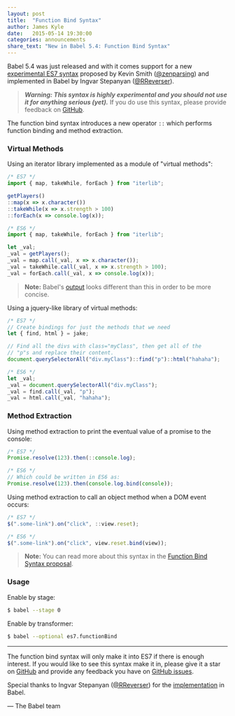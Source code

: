 ```yaml
---
layout: post
title:  "Function Bind Syntax"
author: James Kyle
date:   2015-05-14 19:30:00
categories: announcements
share_text: "New in Babel 5.4: Function Bind Syntax"
---
```


Babel 5.4 was just released and with it comes support for a new
[experimental ES7 syntax](https://github.com/zenparsing/es-function-bind)
proposed by Kevin Smith ([@zenparsing](https://github.com/zenparsing)) and
implemented in Babel by Ingvar Stepanyan
([@RReverser](https://github.com/RReverser)).

> ***Warning: This syntax is highly experimental and you should not use
> it for anything serious (yet).*** If you do use this syntax, please
> provide feedback on [GitHub](https://github.com/zenparsing/es-function-bind).

The function bind syntax introduces a new operator `::` which performs function
binding and method extraction.

### Virtual Methods

Using an iterator library implemented as a module of "virtual methods":

```js
/* ES7 */
import { map, takeWhile, forEach } from "iterlib";

getPlayers()
::map(x => x.character())
::takeWhile(x => x.strength > 100)
::forEach(x => console.log(x));
```
```js
/* ES6 */
import { map, takeWhile, forEach } from "iterlib";

let _val;
_val = getPlayers();
_val = map.call(_val, x => x.character());
_val = takeWhile.call(_val, x => x.strength > 100);
_val = forEach.call(_val, x => console.log(x));
```

> **Note:** Babel's [output](/repl/#?experimental=true&evaluate=false&loose=false&spec=false&playground=false&code=import%20%7B%20map%2C%20takeWhile%2C%20forEach%20%7D%20from%20%22iterlib%22%3B%0A%0AgetPlayers()%0A%3A%3Amap(x%20%3D%3E%20x.character())%0A%3A%3AtakeWhile(x%20%3D%3E%20x.strength%20%3E%20100)%0A%3A%3AforEach(x%20%3D%3E%20console.log(x))%3B)
> looks different than this in order to be more concise.

Using a jquery-like library of virtual methods:

```js
/* ES7 */
// Create bindings for just the methods that we need
let { find, html } = jake;

// Find all the divs with class="myClass", then get all of the
// "p"s and replace their content.
document.querySelectorAll("div.myClass")::find("p")::html("hahaha");
```
```js
/* ES6 */
let _val;
_val = document.querySelectorAll("div.myClass");
_val = find.call(_val, "p");
_val = html.call(_val, "hahaha");
```

### Method Extraction

Using method extraction to print the eventual value of a promise to the console:

```js
/* ES7 */
Promise.resolve(123).then(::console.log);
```
```js
/* ES6 */
// Which could be written in ES6 as:
Promise.resolve(123).then(console.log.bind(console));
```

Using method extraction to call an object method when a DOM event occurs:

```js
/* ES7 */
$(".some-link").on("click", ::view.reset);
```
```js
/* ES6 */
$(".some-link").on("click", view.reset.bind(view));
```

> **Note:** You can read more about this syntax in the
> [Function Bind Syntax proposal](https://github.com/zenparsing/es-function-bind).

### Usage

Enable by stage:

```sh
$ babel --stage 0
```

Enable by transformer:

```sh
$ babel --optional es7.functionBind
```

---

The function bind syntax will only make it into ES7 if there is enough interest.
If you would like to see this syntax make it in, please give it a star on
[GitHub](https://github.com/zenparsing/es-function-bind) and provide any
feedback you have on [GitHub issues](https://github.com/zenparsing/es-function-bind/issues).

Special thanks to Ingvar Stepanyan ([@RReverser](https://github.com/RReverser))
for the [implementation](https://github.com/babel/babel/pull/1518) in Babel.

<p class="text-right">— The Babel team</p>
